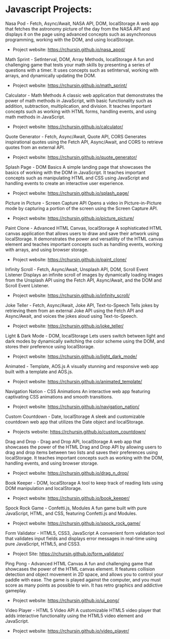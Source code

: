 # Javascript Projects:

Nasa Pod - Fetch, Async/Await, NASA API, DOM, localStorage A web app that fetches the astronomy picture of the day from the NASA API and displays it on the page using advanced concepts such as asynchronous programming, working with the DOM, and using localStorage.
- Project website: https://rchursin.github.io/nasa_apod/


Math Sprint - SetInterval, DOM, Array Methods, localStorage A fun and challenging game that tests your math skills by presenting a series of questions with a timer. It uses concepts such as setInterval, working with arrays, and dynamically updating the DOM.
- Project website: https://rchursin.github.io/math_sprint/


Calculator - Math Methods A classic web application that demonstrates the power of math methods in JavaScript, with basic functionality such as addition, subtraction, multiplication, and division. It teaches important concepts such as working with HTML forms, handling events, and using math methods in JavaScript.
- Project website: https://rchursin.github.io/calculator/


Quote Generator - Fetch, Async/Await, Quote API, CORS Generates inspirational quotes using the Fetch API, Async/Await, and CORS to retrieve quotes from an external API.
- Project website: https://rchursin.github.io/quote_generator/


Splash Page - DOM Basics A simple landing page that showcases the basics of working with the DOM in JavaScript. It teaches important concepts such as manipulating HTML and CSS using JavaScript and handling events to create an interactive user experience.
- Project website: https://rchursin.github.io/splash_page/


Picture in Picture - Screen Capture API Opens a video in Picture-in-Picture mode by capturing a portion of the screen using the Screen Capture API.
- Project website: https://rchursin.github.io/picture_picture/

Paint Clone - Advanced HTML Canvas, localStorage A sophisticated HTML canvas application that allows users to draw and save their artwork using localStorage. It demonstrates the power and versatility of the HTML canvas element and teaches important concepts such as handling events, working with arrays, and using browser storage.
- Project website: https://rchursin.github.io/paint_clone/


Infinity Scroll - Fetch, Async/Await, Unsplash API, DOM, Scroll Event Listener Displays an infinite scroll of images by dynamically loading images from the Unsplash API using the Fetch API, Async/Await, and the DOM and Scroll Event Listener.
- Project website: https://rchursin.github.io/infinity_scroll/


Joke Teller - Fetch, Async/Await, Joke API, Text-to-Speech Tells jokes by retrieving them from an external Joke API using the Fetch API and Async/Await, and voices the jokes aloud using Text-to-Speech.
- Project website: https://rchursin.github.io/joke_teller/


Light & Dark Mode - DOM, localStorage Lets users switch between light and dark modes by dynamically switching the color scheme using the DOM, and stores their preference using localStorage.
- Project website: https://rchursin.github.io/light_dark_mode/


Animated - Template, AOS.js A visually stunning and responsive web app built with a template and AOS.js.
- Project website: https://rchursin.github.io/animated_template/


Navigation Nation - CSS Animations An interactive web app featuring captivating CSS animations and smooth transitions.
- Project website: https://rchursin.github.io/navigation_nation/


Custom Countdown - Date, localStorage A sleek and customizable countdown web app that utilizes the Date object and localStorage.
- Projects website: https://rchursin.github.io/custom_countdown/


Drag and Drop - Drag and Drop API, localStorage
A web app that showcases the power of the HTML Drag and Drop API by allowing users to drag and drop items between two lists and saves their preferences using localStorage. It teaches important concepts such as working with the DOM, handling events, and using browser storage.
- Project website: https://rchursin.github.io/drag_n_drop/


Book Keeper - DOM, localStorage A tool to keep track of reading lists using DOM manipulation and localStorage.
- Project website: https://rchursin.github.io/book_keeper/


Spock Rock Game - Confetti.js, Modules A fun game built with pure JavaScript, HTML, and CSS, featuring Confetti.js and Modules.
- Project website: https://rchursin.github.io/spock_rock_game/


Form Validator - HTML5, CSS3, JavaScript
A convenient form validation tool that validates input fields and displays error messages in real-time using pure JavaScript, HTML5, and CSS3.
- Project Site: https://rchursin.github.io/form_validator/


Ping Pong - Advanced HTML Canvas
A fun and challenging game that showcases the power of the HTML canvas element. It features collision detection and object movement in 2D space, and allows you to control your paddle with ease. The game is played against the computer, and you must score as many points as possible to win. It has retro graphics and addictive gameplay.
- Project website: https://rchursin.github.io/ui_pong/


Video Player - HTML 5 Video API A customizable HTML5 video player that adds interactive functionality using the HTML5 video element and JavaScript.
- Project website: https://rchursin.github.io/video_player/